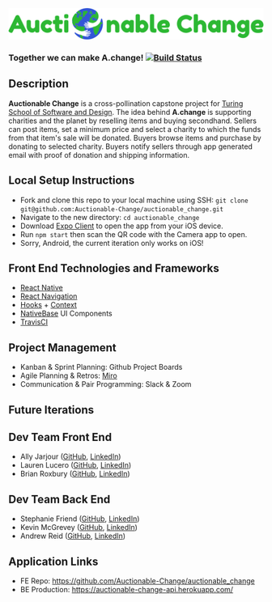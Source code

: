 ![Auctionable Change](assets/expanded_logo.png)
### Together we can make **A.change**! [![Build Status](https://travis-ci.org/Auctionable-Change/auctionable_change.svg?branch=master)](https://travis-ci.org/Auctionable-Change/auctionable_change)

##  Description
**Auctionable Change** is a cross-pollination capstone project for [Turing School of Software and Design](https://turing.io/).
The idea behind **A.change** is supporting charities and the planet by reselling items and buying secondhand.
Sellers can post items, set a minimum price and select a charity to which the funds from that item's sale will be donated. 
Buyers browse items and purchase by donating to selected charity. 
Buyers notify sellers through app generated email with proof of donation and shipping information.

## Local Setup Instructions
- Fork and clone this repo to your local machine using SSH: `git clone git@github.com:Auctionable-Change/auctionable_change.git`
- Navigate to the new directory: `cd auctionable_change`
- Download [Expo Client](https://expo.io/tools#client) to open the app from your iOS device.
- Run `npm start` then scan the QR code with the Camera app to open.
- Sorry, Android, the current iteration only works on iOS!

## Front End Technologies and Frameworks
- [React Native](https://reactnative.dev/)
- [React Navigation](https://reactnavigation.org/)
- [Hooks](https://reactjs.org/docs/hooks-intro.html) + [Context](https://reactjs.org/docs/context.html)
- [NativeBase](https://nativebase.io/) UI Components
- [TravisCI](https://travis-ci.org/Auctionable-Change/auctionable_change)

## Project Management
- Kanban & Sprint Planning: Github Project Boards
- Agile Planning & Retros: [Miro](https://miro.com/app/board/o9J_kpWR55w=/)
- Communication & Pair Programming: Slack & Zoom

## Future Iterations

## Dev Team Front End
 - Ally Jarjour ([GitHub](https://github.com/allyjarjour), [LinkedIn](https://www.linkedin.com/in/allyjarjour/))
 - Lauren Lucero ([GitHub](https://github.com/laurenlucero), [LinkedIn](https://www.linkedin.com/in/lauren-codes/))
 - Brian Roxbury ([GitHub](https://github.com/broxbury), [LinkedIn](https://www.linkedin.com/in/brianroxbury/))

## Dev Team Back End
 - Stephanie Friend ([GitHub](https://github.com/StephanieFriend), [LinkedIn](https://www.linkedin.com/in/s-friend/))
 - Kevin McGrevey ([GitHub](https://github.com/kmcgrevey), [LinkedIn](www.linkedin.com/in/‎kevin-mcgrevey‎-8660958/))
 - Andrew Reid ([GitHub](https://github.com/reid-andrew), [LinkedIn](https://www.linkedin.com/in/reida/))

## Application Links
- FE Repo: https://github.com/Auctionable-Change/auctionable_change
- BE Production: https://auctionable-change-api.herokuapp.com/
